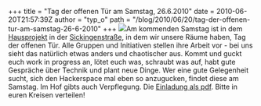 +++
title = "Tag der offenen Tür am Samstag, 26.6.2010"
date = 2010-06-20T21:57:39Z
author = "typ_o"
path = "/blog/2010/06/20/tag-der-offenen-tur-am-samstag-26-6-2010"
+++
[![](https://flipdot.org/blog/uploads/opendoor1.serendipityThumb.jpg)](http://flipdot.org/blog/uploads/opendoor1.pdf)Am
kommenden Samstag ist in dem [Hausprojekt](http://haus-chasalla.de/) in
der
[Sickingenstraße](http://maps.google.com/maps?f=q&source=s_q&hl=de&geocode=&q=sickingenstrasse+10,+kassel&sll=51.320193,9.495353&sspn=0.001224,0.005493&g=51.320238,9.495471&ie=UTF8&hq=&hnear=Sickingenstra%C3%9Fe+10,+Kassel+34117+Kassel,+Hessen,+Deutschland&ll=51.320465,9.495202&spn=0.001224,0.005493&z=18),
in dem wir unsere Räume haben, Tag der offenen Tür. Alle Gruppen und
Initiativen stellen ihre Arbeit vor - bei uns sieht das natürlich etwas
anders und chaotischer aus. Kommt und guckt euch work in progress an,
lötet euch was, schraubt was auf, habt gute Gespräche über Technik und
plant neue Dinge. Wer eine gute Gelegenheit sucht, sich den Hackerspace
mal eben so anzugucken, findet diese am Samstag. Im Hof gibts auch
Verpflegung. Die [Einladung als
pdf](http://flipdot.org/blog/uploads/opendoor1.pdf). Bitte in euren
Kreisen verteilen\!

